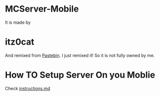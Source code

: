 # MCServer-Mobile

It is made by
# itz0cat

And remixed from [Pastebin](https://pastebin.com/cqAJDLnF).
I just remixed it! So it is not fully owned by me.

# How TO Setup Server On you Moblie
Check [instructions.md](https://github.com/itz0cat/MCServer-Mobile/blob/main/instructions.md)

